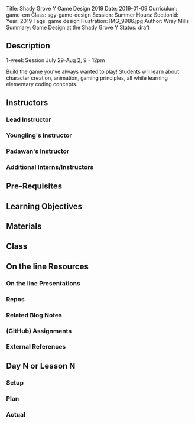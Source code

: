 Title: Shady Grove Y Game Design 2019
Date: 2019-01-09
Curriculum: game-em
Class: sgy-game-design
Session: Summer
Hours:
SectionId:
Year: 2019
Tags: game design
Illustration: IMG_9986.jpg
Author: Wray Mills  
Summary: Game Design at the Shady Grove Y
Status: draft

## Description

1-week Session
July 29-Aug 2, 9 - 12pm

Build the game you’ve always wanted to play! Students will learn about
character creation, animation, gaming principles, all while learning
elementary coding concepts.

## Instructors

### Lead Instructor

### Youngling's Instructor

### Padawan's Instructor

### Additional Interns/Instructors

## Pre-Requisites

## Learning Objectives

## Materials

## Class

## On the line Resources

### On the line Presentations

### Repos

### Related Blog Notes

### (GitHub) Assignments

### External References

## Day N or Lesson N

### Setup

### Plan

### Actual

